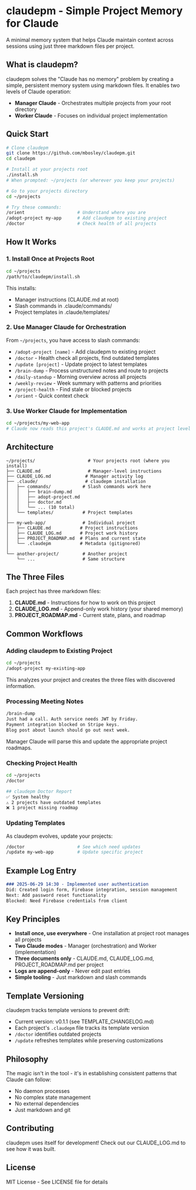 # claudepm - Simple Project Memory for Claude

A minimal memory system that helps Claude maintain context across sessions using just three markdown files per project.

## What is claudepm?

claudepm solves the "Claude has no memory" problem by creating a simple, persistent memory system using markdown files. It enables two levels of Claude operation:

- **Manager Claude** - Orchestrates multiple projects from your root directory
- **Worker Claude** - Focuses on individual project implementation

## Quick Start

```bash
# Clone claudepm
git clone https://github.com/mbosley/claudepm.git
cd claudepm

# Install at your projects root
./install.sh
# When prompted: ~/projects (or wherever you keep your projects)

# Go to your projects directory
cd ~/projects

# Try these commands:
/orient                    # Understand where you are
/adopt-project my-app      # Add claudepm to existing project
/doctor                    # Check health of all projects
```

## How It Works

### 1. Install Once at Projects Root
```bash
cd ~/projects
/path/to/claudepm/install.sh
```

This installs:
- Manager instructions (CLAUDE.md at root)
- Slash commands in .claude/commands/
- Project templates in .claude/templates/

### 2. Use Manager Claude for Orchestration
From `~/projects`, you have access to slash commands:

- `/adopt-project [name]` - Add claudepm to existing project
- `/doctor` - Health check all projects, find outdated templates  
- `/update [project]` - Update project to latest templates
- `/brain-dump` - Process unstructured notes and route to projects
- `/daily-standup` - Morning overview across all projects
- `/weekly-review` - Week summary with patterns and priorities
- `/project-health` - Find stale or blocked projects
- `/orient` - Quick context check

### 3. Use Worker Claude for Implementation
```bash
cd ~/projects/my-web-app
# Claude now reads this project's CLAUDE.md and works at project level
```

## Architecture

```
~/projects/                    # Your projects root (where you install)
├── CLAUDE.md                  # Manager-level instructions
├── CLAUDE_LOG.md             # Manager activity log
├── .claude/                  # claudepm installation
│   ├── commands/            # Slash commands work here
│   │   ├── brain-dump.md
│   │   ├── adopt-project.md
│   │   ├── doctor.md
│   │   └── ... (10 total)
│   └── templates/           # Project templates
│
├── my-web-app/              # Individual project
│   ├── CLAUDE.md           # Project instructions
│   ├── CLAUDE_LOG.md       # Project work history
│   ├── PROJECT_ROADMAP.md  # Plans and current state
│   └── .claudepm           # Metadata (gitignored)
│
└── another-project/         # Another project
    └── ...                  # Same structure
```

## The Three Files

Each project has three markdown files:

1. **CLAUDE.md** - Instructions for how to work on this project
2. **CLAUDE_LOG.md** - Append-only work history (your shared memory)
3. **PROJECT_ROADMAP.md** - Current state, plans, and roadmap

## Common Workflows

### Adding claudepm to Existing Project
```bash
cd ~/projects
/adopt-project my-existing-app
```

This analyzes your project and creates the three files with discovered information.

### Processing Meeting Notes
```bash
/brain-dump
Just had a call. Auth service needs JWT by Friday.
Payment integration blocked on Stripe keys.
Blog post about launch should go out next week.
```

Manager Claude will parse this and update the appropriate project roadmaps.

### Checking Project Health
```bash
cd ~/projects
/doctor

## claudepm Doctor Report
✅ System healthy
⚠️ 2 projects have outdated templates
❌ 1 project missing roadmap
```

### Updating Templates
As claudepm evolves, update your projects:
```bash
/doctor                    # See which need updates
/update my-web-app         # Update specific project
```

## Example Log Entry
```markdown
### 2025-06-29 14:30 - Implemented user authentication
Did: Created login form, Firebase integration, session management
Next: Add password reset functionality
Blocked: Need Firebase credentials from client
```

## Key Principles

- **Install once, use everywhere** - One installation at project root manages all projects
- **Two Claude modes** - Manager (orchestration) and Worker (implementation)
- **Three documents only** - CLAUDE.md, CLAUDE_LOG.md, PROJECT_ROADMAP.md per project
- **Logs are append-only** - Never edit past entries
- **Simple tooling** - Just markdown and slash commands

## Template Versioning

claudepm tracks template versions to prevent drift:
- Current version: v0.1.1 (see TEMPLATE_CHANGELOG.md)
- Each project's `.claudepm` file tracks its template version
- `/doctor` identifies outdated projects
- `/update` refreshes templates while preserving customizations

## Philosophy

The magic isn't in the tool - it's in establishing consistent patterns that Claude can follow:
- No daemon processes
- No complex state management  
- No external dependencies
- Just markdown and git

## Contributing

claudepm uses itself for development! Check out our CLAUDE_LOG.md to see how it was built.

## License

MIT License - See LICENSE file for details